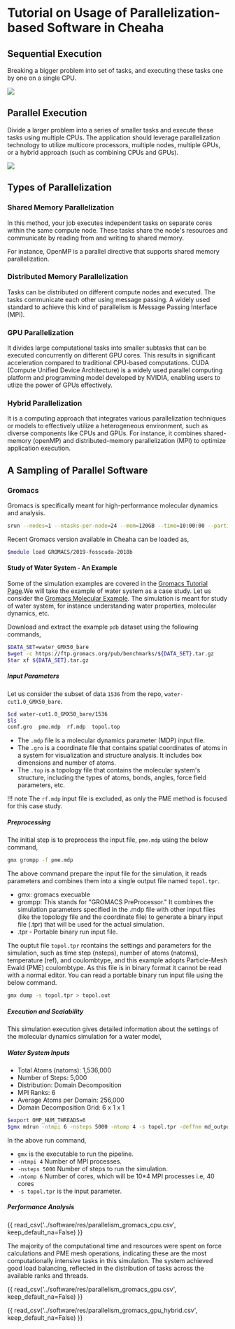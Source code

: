 # Tutorial on Usage of Parallelization-based Software in Cheaha

## Sequential Execution

Breaking a bigger problem into set of tasks, and executing these tasks one by one on a single CPU.

<!-- markdownlint-disable MD045 -->
![](images/parallelism_serial_execution.drawio)
<!-- markdownlint-enable MD045 -->

## Parallel Execution

Divide a larger problem into a series of smaller tasks and execute these tasks using multiple CPUs. The application should leverage parallelization technology to utilize multicore processors, multiple nodes, multiple GPUs, or a hybrid approach (such as combining CPUs and GPUs).

<!-- markdownlint-disable MD045 -->
![](images/parallelism_parallel_execution.drawio)
<!-- markdownlint-enable MD045 -->

## Types of Parallelization

### Shared Memory Parallelization

In this method, your job executes independent tasks on separate cores within the same compute node. These tasks share the node's resources and communicate by reading from and writing to shared memory.

For instance, OpenMP is a parallel directive that supports shared memory parallelization.

### Distributed Memory Parallelization

Tasks can be distributed on different compute nodes and executed. The tasks communicate each other using message passing. A widely used standard to achieve this kind of parallelism is Message Passing Interface (MPI).

### GPU Parallelization

It divides large computational tasks into smaller subtasks that can be executed concurrently on different GPU cores. This results in significant acceleration compared to traditional CPU-based computations. CUDA (Compute Unified Device Architecture) is a widely used parallel computing platform and programming model developed by NVIDIA, enabling users to utlize the power of GPUs effectively.

### Hybrid Parallelization

It is a computing approach that integrates various parallelization techniques or models to effectively utilize a heterogeneous environment, such as diverse components like CPUs and GPUs. For instance, it combines shared-memory (openMP) and distributed-memory parallelization (MPI) to optimize application execution.

## A Sampling of Parallel Software

### Gromacs

Gromacs is specifically meant for high-performance molecular dynamics and analysis.

```bash
srun --nodes=1 --ntasks-per-node=24 --mem=120GB --time=10:00:00 --partition=intel-dcb --pty /bin/bash
```

Recent Gromacs version available in Cheaha can be loaded as,

```bash
$module load GROMACS/2019-fosscuda-2018b
```

#### Study of Water System - An Example

Some of the simulation examples are covered in the [Gromacs Tutorial Page](http://www.mdtutorials.com/gmx/).We will take the example of water system as a case study. Let us consider the [Gromacs Molecular Example](http://ftp.gromacs.org/pub/benchmarks/water_GMX50_bare.tar.gz). The simulation is meant for study of water system, for instance understanding water properties, molecular dynamics, etc.

Download and extract the example `pdb` dataset using the following commands,

```bash
$DATA_SET=water_GMX50_bare
$wget -c https://ftp.gromacs.org/pub/benchmarks/${DATA_SET}.tar.gz
$tar xf ${DATA_SET}.tar.gz
```

##### Input Parameters

Let us consider the subset of data `1536` from the repo, `water-cut1.0_GMX50_bare`.

```bash
$cd water-cut1.0_GMX50_bare/1536
$ls
conf.gro  pme.mdp  rf.mdp  topol.top
```

- The `.mdp` file is a molecular dynamics parameter (MDP) input file.
- The `.gro` is a coordinate file that contains spatial coordinates of atoms in a system for visualization and structure analysis. It includes box dimensions and number of atoms.
- The `.top` is a topology file that contains the molecular system's structure, including the types of atoms, bonds, angles, force field parameters, etc.

<!-- markdownlint-enable MD046 -->
!!! note
    The `rf.mdp` input file is excluded, as only the PME method is focused for this case study.
<!-- markdownlint-enable MD046 -->

##### Preprocessing

The initial step is to preprocess the input file, `pme.mdp` using the below command,

```bash
gmx grompp -f pme.mdp
```

The above command prepare the input file for the simulation, it reads parameters and combines them into a single output file named `topol.tpr`.

- gmx: gromacs execuable
- grompp: This stands for "GROMACS PreProcessor." It combines the simulation parameters specified in the .mdp file with other input files (like the topology file and the coordinate file) to generate a binary input file (.tpr) that will be used for the actual simulation.
- .tpr - Portable binary run input file.

The ouptut file `topol.tpr` rcontains the settings and parameters for the simulation, such as time step (nsteps), number of atoms (natoms), temperature (ref), and coulombtype, and this example adopts Particle-Mesh Ewald (PME) coulombtype. As this file is in binary format it cannot be read with a normal editor. You can read a portable binary run input file using the below command.

```bash
gmx dump -s topol.tpr > topol.out
```

##### Execution and Scalability

This simulation execution gives detailed information about the settings of the molecular dynamics simulation for a water model,

##### Water System Inputs

- Total Atoms (natoms): 1,536,000
- Number of Steps: 5,000
- Distribution: Domain Decomposition
- MPI Ranks: 6
- Average Atoms per Domain: 256,000
- Domain Decomposition Grid: 6 x 1 x 1

```bash
$export OMP_NUM_THREADS=6
$gmx mdrun -ntmpi 6 -nsteps 5000 -ntomp 4 -s topol.tpr -deffnm md_output.log
```

In the above run command,

- `gmx` is the executable to run the pipeline.
- `-ntmpi 4` Number of MPI processes.
- `-nsteps 5000` Number of steps to run the simulation.
- `-ntomp 6` Number of cores, which will be 10*4 MPI processes i.e, 40 cores
- `-s topol.tpr` is the input parameter.

##### Performance Analysis

{{ read_csv('../software/res/parallelism_gromacs_cpu.csv', keep_default_na=False) }}

The majority of the computational time and resources were spent on force calculations and PME mesh operations, indicating these are the most computationally intensive tasks in this simulation. The system achieved good load balancing, reflected in the distribution of tasks across the available ranks and threads.

{{ read_csv('../software/res/parallelism_gromacs_gpu.csv', keep_default_na=False) }}

{{ read_csv('../software/res/parallelism_gromacs_gpu_hybrid.csv', keep_default_na=False) }}

<!---
### Computational Metrics

Domain decomposition is based on the number of MPI ranks, which in this case is 6. The total number of atoms is divided into 6 distinct domains for parallel processing, enabling the simulation to run more efficiently across multiple processors. On average, each domain contains 256,000 atoms. The Domain Decomposition Grid of 6 x 1 x 1 indicates how the simulation space is divided into separate domains along the X x Y x Z axis for parallel processing

#### Output

The outputs are a .log, .edr, .cpt and .gro files.
The .edr  Energy data for analysis of system dynamics.
file contains spatial coordinates of atoms in a system for visualization and structure analysis.
The .cpt file is for checkpointing data for resuming simulations.

PME advantages in faster parallelism, decrease in grid dimension.

!!!!
Force Calculation:

Since you're using only 1 MPI process and 1 OpenMP thread, all calculations (force evaluations, energy calculations, etc.) will be executed serially on a single core.
For each time step (up to 5,000 steps), GROMACS calculates the forces acting on each of the 1,536,000 atoms based on their positions and interactions (using the defined potential energy functions).
Integration:

After calculating the forces, GROMACS will update the positions and velocities of the atoms using integration methods (like the leapfrog algorithm or velocity Verlet).

### GPU

```bash
$module load rc/GROMACS/2022.3-gpu
```

```bash
$gmx mdrun -nb gpu -s topol.tpr
```

```bash
- `-nb gpu`defines the computation to use GPUs.
```

### Quantum Espresso

Quantum Espresso (QE) is an open-source suite of codes for electronic-structure calculations and materials modeling based on density functional theory (DFT), plane waves, and pseudopotentials. It is used to study the properties of materials at the atomic scale.

Quantum Expresso is available as a module in Cheaha and can be loaded as,

```bash
$module load QuantumESPRESSO/6.3-foss-2018b
```
-->
